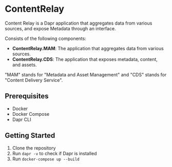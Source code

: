 # ContentRelay

Content Relay is a Dapr application that aggregates data from various sources, and expose Metadata through an interface.

Consists of the following components:

- **ContentRelay.MAM**: The application that aggregates data from various sources.
- **ContentRelay.CDS**: The application that exposes metadata, content, and assets.

"MAM" stands for "Metadata and Asset Management" and "CDS" stands for "Content Delivery Service".

## Prerequisites

- Docker
- Docker Compose
- Dapr CLI

## Getting Started

1. Clone the repository
2. Run `dapr -v` to check if Dapr is installed
3. Run `docker-compose up --build`
